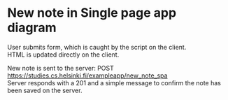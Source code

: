# New note in Single page app diagram

User submits form, which is caught by the script on the client.  
HTML is updated directly on the client.

New note is sent to the server: POST <https://studies.cs.helsinki.fi/exampleapp/new_note_spa>  
Server responds with a 201 and a simple message to confirm the note has been saved on the server.
